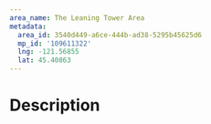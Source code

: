 ```yaml
---
area_name: The Leaning Tower Area
metadata:
  area_id: 3540d449-a6ce-444b-ad38-5295b45625d6
  mp_id: '109611322'
  lng: -121.56855
  lat: 45.40863
---
```

# Description
